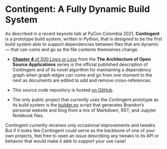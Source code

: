 
# Contingent: A Fully Dynamic Build System

As described in a recent keynote talk at PyCon Colombia 2021,
**Contingent** is a prototype build system, written in Python,
that is designed to be the first build system
able to support dependencies between files
that are dynamic —
that can come and go as the file contents themselves change.

* [**Chapter 4** of *500 Lines or Less*](http://aosabook.org/en/500L/contingent-a-fully-dynamic-build-system.html)
  from the **The Architecture of Open Source Applications** series
  is the official published description of Contingent
  and of its novel algorithm for maintaining a dependency graph
  when graph edges can come and go from one moment to the next
  as documents are edited to add and remove cross-references.

* This source code repository is hosted
  [on GitHub](https://github.com/brandon-rhodes/contingent).

* The only public project that currently uses the Contingent prototype
  as its build system is the
  [builder.py](https://github.com/brandon-rhodes/blog/blob/master/bin/builder.py)
  script that generates Brandon’s personal website and blog
  from a mix of Markdown, RST, and Jupyter Notebook files.

Contingent currently receives only occasional improvements and tweaks.
But if it looks like Contingent could serve as the backbone
of one of your own projects,
feel free to open an issue
describing any tweaks to its API or behavior
that would make it able to support your use case!
